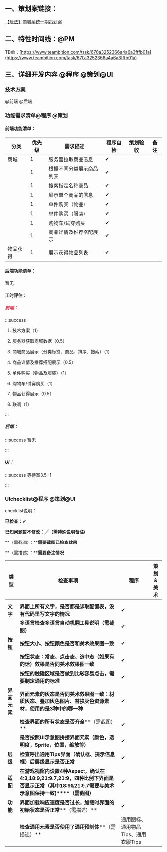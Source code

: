 ## 一、策划案链接：
[【玩法】商城系统一期策划案](https://snh48group.yuque.com/qim4en/xs9kb3/fscv2kkf1wgcupas#Sdjra)

## 二、特性时间线：@PM
TB单：[https://www.teambition.com/task/670a3252366a4a6a3fffb01a](https://www.teambition.com/task/670a3252366a4a6a3fffb01a)



## 三、详细开发内容 @程序 @策划@UI
### 技术方案
@前端 @后端

<font style="color:#DF2A3F;"></font>

### 功能需求清单@程序 @策划
#### 前端功能清单：
| 分类 | 优先级 | 需求描述 | 程序自检 | 策划验收 | 备注 |
| --- | --- | --- | --- | --- | --- |
| 商城 | 1 | 服务器拉取商品信息   | ✔ |  |  |
| | 1 | 根据不同分类展示商品列表   | ✔ |  |  |
| | 1 | 搜索指定名称商品   | ✔ |  |  |
| | 1 | 展示单个商品的信息   | ✔ |  |  |
| | 1 | 单件购买（物品）   | ✔ |  |  |
| | 1 | 单件购买（服装）   | ✔ |  |  |
| | 1 | 购物车/试穿购买   | ✔ |  |  |
| | 1 | 商品详情及推荐搭配展示   | ✔ |  |  |
|   物品获得   | 1 | 展示获得物品列表   | ✔ |  |  |


#### 后端功能清单：
暂无

#### 工时评估：
##### <font style="color:#DF2A3F;">前端：</font>
:::success
1. 技术方案（1）

2. 服务器获取商城数据（0.5）

3. 商城商品展示（分类标签、商品、排序、搜索）（1）

4. 商品详情及推荐搭配展示（0.5）

5. 单件购买（物品及服装）（1）

7. 购物车/试穿购买（1）

8. 物品获得展示（0.5）

9. 联调（1）

:::

##### 后端：
:::success
暂无

:::

##### UI：
:::success
 等待室3.5+1  

:::

### UIchecklist@程序 @策划@UI
checklist说明：

**已检查：**✔

**已知问题暂不修改：╱（需特殊说明备注）**

**（需截图）：****需要截图已检查效果**

**（需描述）：****需要备注情况**

| **类型** | **检查事项** | **程序** | **策划&美术** |
| --- | --- | --- | --- |
| | | | |
| **文字** | **界面上所有文字，是否都是读取配置表，没有代码里写文字的情况** | ✔ | |
| | **多语言检查****多语言自动机翻工具说明****（需截图）** | ✔ | |
| **按钮** | **按钮大小、按钮颜色是否和美术效果图一致** | ✔ | |
| | **按钮状态：常态、点击态、选中态（如果有的话）效果是否同美术效果图一致** | ✔ | |
| | **按钮的触碰区域是否做到比较容易点击，需要制定通用的标准** | ✔ | |
| **界面元素** | **界面元素的灰态是否同美术效果图一致：材质灰态、叠加灰色图片、替换灰色资源素材，使用的是3种中的哪一种** | ✔ | |
| | **检查界面的所有状态是否齐全****（需截图）** | ✔ | |
| | **是否按照UI示意图拼接界面元素（颜色，透明度，Sprite，位置，缩放等）** | ✔ | |
| **层级** | **检查呼出通用Tips界面（确认框、提示信息框）后层级显示是否正常** | ✔ | |
| **适配** | **在游戏视窗内设置4种Aspect，确认在4:3,18:9,21:9.7,21:9，四种比例下界面是否显示正常（其中18:9&21:9.7需要与美术示意图保持一致)****（需截图）** | ✔ | |
| **功能** | **界面加载响应速度是否过长，加载时界面的初始状态是否正常****（需描述）** | ✔ | |
| | **检查通用元素是否使用了通用预制体****（需描述）** | 通用图标、通用物品Tips、通用衣服Tips | |






